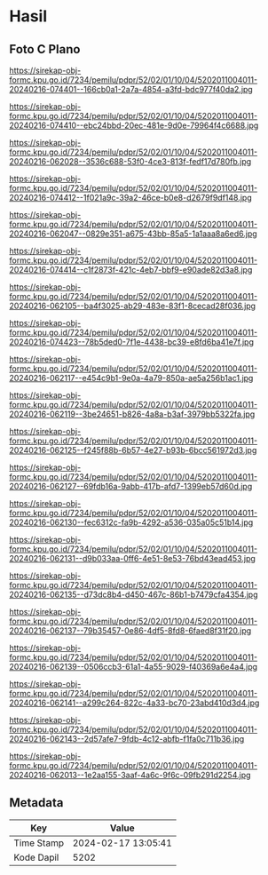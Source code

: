 # Hasil

## Foto C Plano

https://sirekap-obj-formc.kpu.go.id/7234/pemilu/pdpr/52/02/01/10/04/5202011004011-20240216-074401--166cb0a1-2a7a-4854-a3fd-bdc977f40da2.jpg

https://sirekap-obj-formc.kpu.go.id/7234/pemilu/pdpr/52/02/01/10/04/5202011004011-20240216-074410--ebc24bbd-20ec-481e-9d0e-79964f4c6688.jpg

https://sirekap-obj-formc.kpu.go.id/7234/pemilu/pdpr/52/02/01/10/04/5202011004011-20240216-062028--3536c688-53f0-4ce3-813f-fedf17d780fb.jpg

https://sirekap-obj-formc.kpu.go.id/7234/pemilu/pdpr/52/02/01/10/04/5202011004011-20240216-074412--1f021a9c-39a2-46ce-b0e8-d2679f9df148.jpg

https://sirekap-obj-formc.kpu.go.id/7234/pemilu/pdpr/52/02/01/10/04/5202011004011-20240216-062047--0829e351-a675-43bb-85a5-1a1aaa8a6ed6.jpg

https://sirekap-obj-formc.kpu.go.id/7234/pemilu/pdpr/52/02/01/10/04/5202011004011-20240216-074414--c1f2873f-421c-4eb7-bbf9-e90ade82d3a8.jpg

https://sirekap-obj-formc.kpu.go.id/7234/pemilu/pdpr/52/02/01/10/04/5202011004011-20240216-062105--ba4f3025-ab29-483e-83f1-8cecad28f036.jpg

https://sirekap-obj-formc.kpu.go.id/7234/pemilu/pdpr/52/02/01/10/04/5202011004011-20240216-074423--78b5ded0-7f1e-4438-bc39-e8fd6ba41e7f.jpg

https://sirekap-obj-formc.kpu.go.id/7234/pemilu/pdpr/52/02/01/10/04/5202011004011-20240216-062117--e454c9b1-9e0a-4a79-850a-ae5a256b1ac1.jpg

https://sirekap-obj-formc.kpu.go.id/7234/pemilu/pdpr/52/02/01/10/04/5202011004011-20240216-062119--3be24651-b826-4a8a-b3af-3979bb5322fa.jpg

https://sirekap-obj-formc.kpu.go.id/7234/pemilu/pdpr/52/02/01/10/04/5202011004011-20240216-062125--f245f88b-6b57-4e27-b93b-6bcc561972d3.jpg

https://sirekap-obj-formc.kpu.go.id/7234/pemilu/pdpr/52/02/01/10/04/5202011004011-20240216-062127--69fdb16a-9abb-417b-afd7-1399eb57d60d.jpg

https://sirekap-obj-formc.kpu.go.id/7234/pemilu/pdpr/52/02/01/10/04/5202011004011-20240216-062130--fec6312c-fa9b-4292-a536-035a05c51b14.jpg

https://sirekap-obj-formc.kpu.go.id/7234/pemilu/pdpr/52/02/01/10/04/5202011004011-20240216-062131--d9b033aa-0ff6-4e51-8e53-76bd43ead453.jpg

https://sirekap-obj-formc.kpu.go.id/7234/pemilu/pdpr/52/02/01/10/04/5202011004011-20240216-062135--d73dc8b4-d450-467c-86b1-b7479cfa4354.jpg

https://sirekap-obj-formc.kpu.go.id/7234/pemilu/pdpr/52/02/01/10/04/5202011004011-20240216-062137--79b35457-0e86-4df5-8fd8-6faed8f31f20.jpg

https://sirekap-obj-formc.kpu.go.id/7234/pemilu/pdpr/52/02/01/10/04/5202011004011-20240216-062139--0506ccb3-61a1-4a55-9029-f40369a6e4a4.jpg

https://sirekap-obj-formc.kpu.go.id/7234/pemilu/pdpr/52/02/01/10/04/5202011004011-20240216-062141--a299c264-822c-4a33-bc70-23abd410d3d4.jpg

https://sirekap-obj-formc.kpu.go.id/7234/pemilu/pdpr/52/02/01/10/04/5202011004011-20240216-062143--2d57afe7-9fdb-4c12-abfb-f1fa0c711b36.jpg

https://sirekap-obj-formc.kpu.go.id/7234/pemilu/pdpr/52/02/01/10/04/5202011004011-20240216-062013--1e2aa155-3aaf-4a6c-9f6c-09fb291d2254.jpg


## Metadata

| Key        | Value               |
| ---------- | ------------------- |
| Time Stamp | 2024-02-17 13:05:41 |
| Kode Dapil | 5202                |



